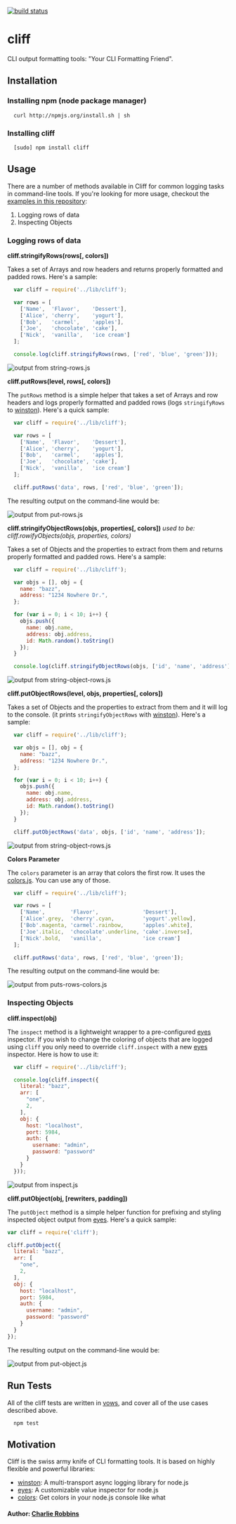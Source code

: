 [![build status](https://secure.travis-ci.org/flatiron/cliff.png)](http://travis-ci.org/flatiron/cliff)
# cliff

CLI output formatting tools: "Your CLI Formatting Friend".

## Installation

### Installing npm (node package manager)
```
  curl http://npmjs.org/install.sh | sh
```

### Installing cliff
```
  [sudo] npm install cliff
```

## Usage
There are a number of methods available in Cliff for common logging tasks in command-line tools. If you're looking for more usage, checkout the [examples in this repository][3]:

1. Logging rows of data
2. Inspecting Objects

### Logging rows of data

**cliff.stringifyRows(rows[, colors])**

Takes a set of Arrays and row headers and returns properly formatted and padded rows. Here's a sample:

``` js
  var cliff = require('../lib/cliff');

  var rows = [
    ['Name',  'Flavor',    'Dessert'],
    ['Alice', 'cherry',    'yogurt'],
    ['Bob',   'carmel',    'apples'],
    ['Joe',   'chocolate', 'cake'],
    ['Nick',  'vanilla',   'ice cream']
  ];

  console.log(cliff.stringifyRows(rows, ['red', 'blue', 'green']));
```

![output from string-rows.js][string-rows]

**cliff.putRows(level, rows[, colors])**

The `putRows` method is a simple helper that takes a set of Arrays and row headers and logs properly formatted and padded rows (logs `stringifyRows` to [winston][0]). Here's a quick sample:

``` js
  var cliff = require('../lib/cliff');

  var rows = [
    ['Name',  'Flavor',    'Dessert'],
    ['Alice', 'cherry',    'yogurt'],
    ['Bob',   'carmel',    'apples'],
    ['Joe',   'chocolate', 'cake'],
    ['Nick',  'vanilla',   'ice cream']
  ];

  cliff.putRows('data', rows, ['red', 'blue', 'green']);
```

The resulting output on the command-line would be:

![output from put-rows.js][put-rows]

**cliff.stringifyObjectRows(objs, properties[, colors])**
*used to be: cliff.rowifyObjects(objs, properties, colors)*

Takes a set of Objects and the properties to extract from them and returns properly formatted and padded rows. Here's a sample:

``` js
  var cliff = require('../lib/cliff');

  var objs = [], obj = {
    name: "bazz",
    address: "1234 Nowhere Dr.",
  };

  for (var i = 0; i < 10; i++) {
    objs.push({
      name: obj.name,
      address: obj.address,
      id: Math.random().toString()
    });
  }

  console.log(cliff.stringifyObjectRows(objs, ['id', 'name', 'address'], ['red', 'blue', 'green']));
```

![output from string-object-rows.js][string-object-rows]

**cliff.putObjectRows(level, objs, properties[, colors])**

Takes a set of Objects and the properties to extract from them and it will log to the console. (it prints `stringifyObjectRows` with [winston][0]). Here's a sample:

``` js
  var cliff = require('../lib/cliff');

  var objs = [], obj = {
    name: "bazz",
    address: "1234 Nowhere Dr.",
  };

  for (var i = 0; i < 10; i++) {
    objs.push({
      name: obj.name,
      address: obj.address,
      id: Math.random().toString()
    });
  }

  cliff.putObjectRows('data', objs, ['id', 'name', 'address']);
```

![output from string-object-rows.js][string-object-rows]

**Colors Parameter**

The `colors` parameter is an array that colors the first row. It uses the [colors.js][2]. You can use any of those.

``` js
  var cliff = require('../lib/cliff');

  var rows = [
    ['Name',        'Flavor',              'Dessert'],
    ['Alice'.grey,  'cherry'.cyan,         'yogurt'.yellow],
    ['Bob'.magenta, 'carmel'.rainbow,      'apples'.white],
    ['Joe'.italic,  'chocolate'.underline, 'cake'.inverse],
    ['Nick'.bold,   'vanilla',             'ice cream']
  ];

  cliff.putRows('data', rows, ['red', 'blue', 'green']);
```

The resulting output on the command-line would be:

![output from puts-rows-colors.js][put-rows-colors]

### Inspecting Objects

**cliff.inspect(obj)**

The `inspect` method is a lightweight wrapper to a pre-configured [eyes][1] inspector. If you wish to change the coloring of objects that are logged using `cliff` you only need to override `cliff.inspect` with a new [eyes][1] inspector. Here is how to use it:

``` js
  var cliff = require('../lib/cliff');

  console.log(cliff.inspect({
    literal: "bazz",
    arr: [
      "one",
      2,
    ],
    obj: {
      host: "localhost",
      port: 5984,
      auth: {
        username: "admin",
        password: "password"
      }
    }
  }));
```

![output from inspect.js][inspect]

**cliff.putObject(obj, [rewriters, padding])**

The `putObject` method is a simple helper function for prefixing and styling inspected object output from [eyes][1]. Here's a quick sample:

``` js
var cliff = require('cliff');

cliff.putObject({
  literal: "bazz",
  arr: [
    "one",
    2,
  ],
  obj: {
    host: "localhost",
    port: 5984,
    auth: {
      username: "admin",
      password: "password"
    }
  }
});
```

The resulting output on the command-line would be: 

![output from put-object.js][put-object]

## Run Tests

All of the cliff tests are written in [vows][4], and cover all of the use cases described above.

```
  npm test
```

## Motivation

Cliff is the swiss army knife of CLI formatting tools. It is based on highly flexible and powerful libraries: 

* [winston][0]: A multi-transport async logging library for node.js
* [eyes][1]: A customizable value inspector for node.js
* [colors][2]: Get colors in your node.js console like what 


#### Author: [Charlie Robbins](http://twitter.com/indexzero)

[0]: http://github.com/indexzero/winston
[1]: http://github.com/cloudhead/eyes.js
[2]: http://github.com/marak/colors.js
[3]: http://github.com/flatiron/cliff/tree/master/examples
[4]: http://vowsjs.org

[inspect]: https://github.com/flatiron/cliff/raw/master/assets/inspect.png
[put-object-rows]: https://github.com/flatiron/cliff/raw/master/assets/put-object-rows.png
[put-object]: https://github.com/flatiron/cliff/raw/master/assets/put-object.png
[put-rows-colors]: https://github.com/flatiron/cliff/raw/master/assets/put-rows-colors.png
[put-rows]: https://github.com/flatiron/cliff/raw/master/assets/put-rows.png
[string-object-rows]: https://github.com/flatiron/cliff/raw/master/assets/string-object-rows.png
[string-rows]: https://github.com/flatiron/cliff/raw/master/assets/string-rows.png